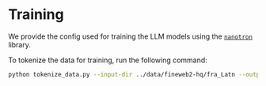 # Training

We provide the config used for training the LLM models using the [`nanotron`](https://github.com/huggingface/nanotron) library.

To tokenize the data for training, run the following command:
```bash
python tokenize_data.py --input-dir ../data/fineweb2-hq/fra_Latn --output-dir ./fineweb2-hq-tokenized/fra_Latn --rehydrate
```